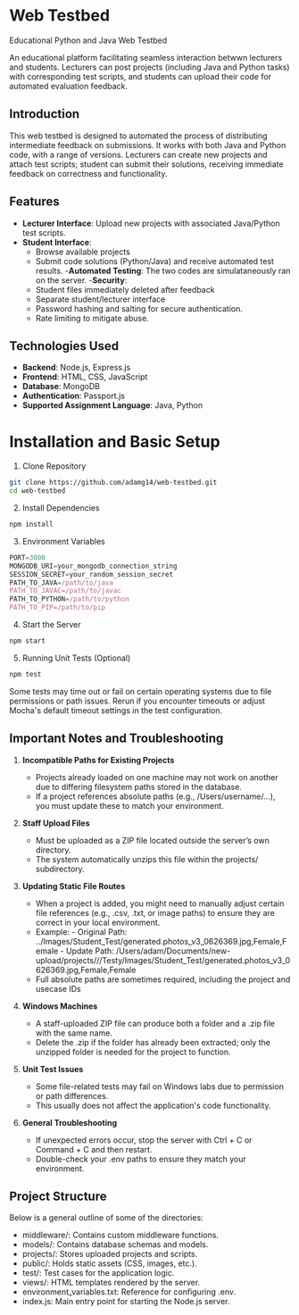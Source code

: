 # Web Testbed
Educational Python and Java Web Testbed

An educational platform facilitating seamless interaction betwwn lecturers and students. Lecturers can post projects (including Java and Python tasks) with corresponding test scripts, and students can upload their code for automated evaluation feedback.

## Introduction
This web testbed is designed to automated the process of distributing intermediate feedback on submissions. It works with both Java and Python code, with a range of versions. Lecturers can create new projects and attach test scripts; student can submit their solutions, receiving immediate feedback on correctness and functionality. 

## Features 
- __Lecturer Interface__: Upload new projects with associated Java/Python test scripts.
- __Student Interface__:
    - Browse available projects
    - Submit code solutions (Python/Java) and receive automated test results.
-__Automated Testing__: The two codes are simulataneously ran on the server.
-__Security__:
    - Student files immediately deleted after feedback
    - Separate student/lecturer interface
    - Password hashing and salting for secure authentication.
    - Rate limiting to mitigate abuse.

## Technologies Used
- __Backend__: Node.js, Express.js
- __Frontend__: HTML, CSS, JavaScript
- __Database__: MongoDB
- __Authentication__: Passport.js
- __Supported Assignment Language__: Java, Python

# Installation and Basic Setup
1. Clone Repository
```bash
git clone https://github.com/adamg14/web-testbed.git
cd web-testbed
```

2. Install Dependencies
```bash
npm install
```

3. Environment Variables
```javascript
PORT=3000
MONGODB_URI=your_mongodb_connection_string
SESSION_SECRET=your_random_session_secret
PATH_TO_JAVA=/path/to/java
PATH_TO_JAVAC=/path/to/javac
PATH_TO_PYTHON=/path/to/python
PATH_TO_PIP=/path/to/pip
```

4. Start the Server
```bash
npm start
```

5. Running Unit Tests (Optional)
```bash
npm test
```
Some tests may time out or fail on certain operating systems due to file permissions or path issues. Rerun if you encounter timeouts or adjust Mocha's default timeout settings in the test configuration.

## Important Notes and Troubleshooting

1. __Incompatible Paths for Existing Projects__
    - Projects already loaded on one machine may not work on another due to               differing filesystem paths stored in the database.
    - If a project references absolute paths (e.g., /Users/username/...), you must        update these to match your environment.
    
2. __Staff Upload Files__
    - Must be uploaded as a ZIP file located outside the server’s own directory.
    - The system automatically unzips this file within the projects/ subdirectory.

3. __Updating Static File Routes__
    - When a project is added, you might need to manually adjust certain file             references (e.g., .csv, .txt, or image paths) to ensure they are correct in         your local environment.
    - Example:
          - Original Path:                         ../Images/Student_Test/generated.photos_v3_0626369.jpg,Female,Female
          - Update Path: /Users/adam/Documents/new-upload/projects/<project-id>/<usecase-id>/Testy/Images/Student_Test/generated.photos_v3_0626369.jpg,Female,Female
   - Full absolute paths are sometimes required, including the project and usecase     IDs

4. __Windows Machines__
    - A staff-uploaded ZIP file can produce both a folder and a .zip file with the        same name.
    - Delete the .zip if the folder has already been extracted; only the unzipped         folder is needed for the project to function.

5. __Unit Test Issues__
    - Some file-related tests may fail on Windows labs due to permission or path          differences.
    - This usually does not affect the application's code functionality.

6. __General Troubleshooting__
    - If unexpected errors occur, stop the server with Ctrl + C or Command + C and        then restart.
    - Double-check your .env paths to ensure they match your environment.

## Project Structure
Below is a general outline of some of the directories:
- middleware/: Contains custom middleware functions.
- models/: Contains database schemas and models.
- projects/: Stores uploaded projects and scripts.
- public/: Holds static assets (CSS, images, etc.).
- test/: Test cases for the application logic.
- views/: HTML templates rendered by the server.
- environment_variables.txt: Reference for configuring .env.
- index.js: Main entry point for starting the Node.js server.
